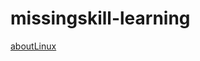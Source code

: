 # missingskill-learning
[aboutLinux](#https-:-/-/-github-.-com-/-arindam--bala-/-missingskill--learning-/-blob-/main-/aboutLinux-.-md)
